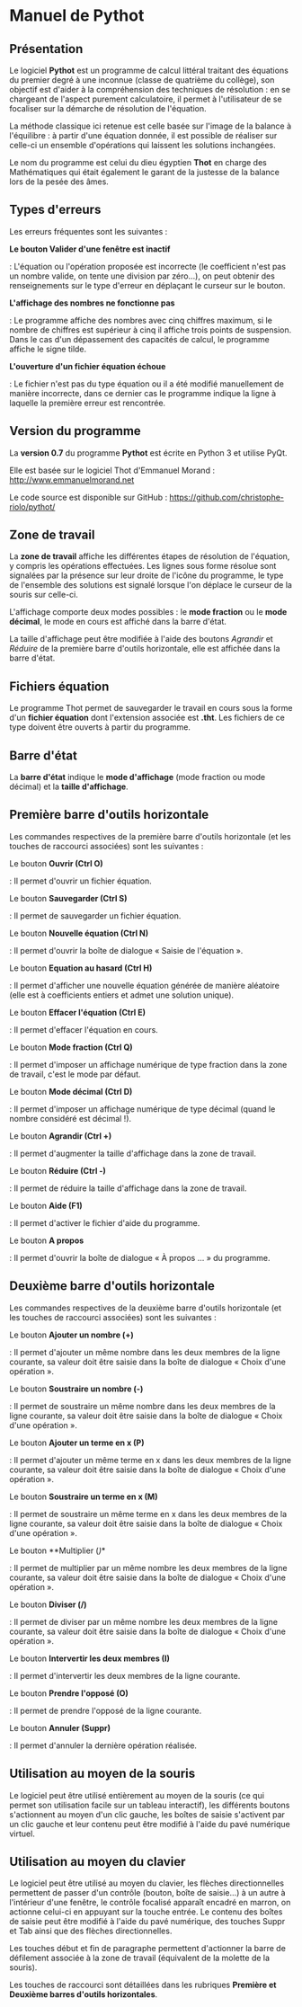 Manuel de Pythot
================

Présentation
------------

Le logiciel **Pythot** est un programme de calcul littéral traitant des
équations du premier degré à une inconnue (classe de quatrième du
collège), son objectif est d'aider à la compréhension des techniques de
résolution : en se chargeant de l'aspect purement calculatoire, il
permet à l'utilisateur de se focaliser sur la démarche de résolution de
l'équation.

La méthode classique ici retenue est celle basée sur l'image de la
balance à l'équilibre : à partir d'une équation donnée, il est possible
de réaliser sur celle-ci un ensemble d'opérations qui laissent les
solutions inchangées.

Le nom du programme est celui du dieu égyptien **Thot** en charge des
Mathématiques qui était également le garant de la justesse de la balance
lors de la pesée des âmes.

Types d'erreurs
---------------

Les erreurs fréquentes sont les suivantes :

**Le bouton Valider d'une fenêtre est inactif**

:   L'équation ou l'opération proposée est incorrecte (le coefficient
    n'est pas un nombre valide, on tente une division par zéro…), on
    peut obtenir des renseignements sur le type d'erreur en déplaçant le
    curseur sur le bouton.

**L'affichage des nombres ne fonctionne pas**

:   Le programme affiche des nombres avec cinq chiffres maximum, si le
    nombre de chiffres est supérieur à cinq il affiche trois points de
    suspension. Dans le cas d'un dépassement des capacités de calcul, le
    programme affiche le signe tilde.

**L'ouverture d'un fichier équation échoue**

:   Le fichier n'est pas du type équation ou il a été modifié
    manuellement de manière incorrecte, dans ce dernier cas le programme
    indique la ligne à laquelle la première erreur est rencontrée.

Version du programme
--------------------

La **version 0.7** du programme **Pythot** est écrite en Python 3 et
utilise PyQt.

Elle est basée sur le logiciel Thot d'Emmanuel Morand :
<http://www.emmanuelmorand.net>

Le code source est disponible sur GitHub :
<https://github.com/christophe-riolo/pythot/>

Zone de travail
---------------

La **zone de travail** affiche les différentes étapes de résolution de
l'équation, y compris les opérations effectuées. Les lignes sous forme
résolue sont signalées par la présence sur leur droite de l'icône du
programme, le type de l'ensemble des solutions est signalé lorsque l'on
déplace le curseur de la souris sur celle-ci.

L'affichage comporte deux modes possibles : le **mode fraction** ou le
**mode décimal**, le mode en cours est affiché dans la barre d'état.

La taille d'affichage peut être modifiée à l'aide des boutons *Agrandir*
et *Réduire* de la première barre d'outils horizontale, elle est
affichée dans la barre d'état.

Fichiers équation
-----------------

Le programme Thot permet de sauvegarder le travail en cours sous la
forme d'un **fichier équation** dont l'extension associée est **.tht**.
Les fichiers de ce type doivent être ouverts à partir du programme.

Barre d'état
------------

La **barre d'état** indique le **mode d'affichage** (mode fraction ou
mode décimal) et la **taille d'affichage**.

Première barre d'outils horizontale
-----------------------------------

Les commandes respectives de la première barre d'outils horizontale (et
les touches de raccourci associées) sont les suivantes :

Le bouton **Ouvrir (Ctrl O)**

:   Il permet d'ouvrir un fichier équation.

Le bouton **Sauvegarder (Ctrl S)**

:   Il permet de sauvegarder un fichier équation.

Le bouton **Nouvelle équation (Ctrl N)**

:   Il permet d'ouvrir la boîte de dialogue « Saisie de l'équation ».

Le bouton **Equation au hasard (Ctrl H)**

:   Il permet d'afficher une nouvelle équation générée de manière
    aléatoire (elle est à coefficients entiers et admet une solution
    unique).

Le bouton **Effacer l'équation (Ctrl E)**

:   Il permet d'effacer l'équation en cours.

Le bouton **Mode fraction (Ctrl Q)**

:   Il permet d'imposer un affichage numérique de type fraction dans la
    zone de travail, c'est le mode par défaut.

Le bouton **Mode décimal (Ctrl D)**

:   Il permet d'imposer un affichage numérique de type décimal (quand le
    nombre considéré est décimal !).

Le bouton **Agrandir (Ctrl +)**

:   Il permet d'augmenter la taille d'affichage dans la zone de travail.

Le bouton **Réduire (Ctrl -)**

:   Il permet de réduire la taille d'affichage dans la zone de travail.

Le bouton **Aide (F1)**

:   Il permet d'activer le fichier d'aide du programme.

Le bouton **A propos**

:   Il permet d'ouvrir la boîte de dialogue « À propos … » du programme.

Deuxième barre d'outils horizontale
-----------------------------------

Les commandes respectives de la deuxième barre d'outils horizontale (et
les touches de raccourci associées) sont les suivantes :

Le bouton **Ajouter un nombre (+)**

:   Il permet d'ajouter un même nombre dans les deux membres de la ligne
    courante, sa valeur doit être saisie dans la boîte de dialogue
    « Choix d'une opération ».

Le bouton **Soustraire un nombre (-)**

:   Il permet de soustraire un même nombre dans les deux membres de la
    ligne courante, sa valeur doit être saisie dans la boîte de dialogue
    « Choix d'une opération ».

Le bouton **Ajouter un terme en x (P)**

:   Il permet d'ajouter un même terme en x dans les deux membres de la
    ligne courante, sa valeur doit être saisie dans la boîte de dialogue
    « Choix d'une opération ».

Le bouton **Soustraire un terme en x (M)**

:   Il permet de soustraire un même terme en x dans les deux membres de
    la ligne courante, sa valeur doit être saisie dans la boîte de
    dialogue « Choix d'une opération ».

Le bouton **Multiplier (*)*\*

:   Il permet de multiplier par un même nombre les deux membres de la
    ligne courante, sa valeur doit être saisie dans la boîte de dialogue
    « Choix d'une opération ».

Le bouton **Diviser (/)**

:   Il permet de diviser par un même nombre les deux membres de la ligne
    courante, sa valeur doit être saisie dans la boîte de dialogue
    « Choix d'une opération ».

Le bouton **Intervertir les deux membres (I)**

:   Il permet d'intervertir les deux membres de la ligne courante.

Le bouton **Prendre l'opposé (O)**

:   Il permet de prendre l'opposé de la ligne courante.

Le bouton **Annuler (Suppr)**

:   Il permet d'annuler la dernière opération réalisée.

Utilisation au moyen de la souris
---------------------------------

Le logiciel peut être utilisé entièrement au moyen de la souris (ce qui
permet son utilisation facile sur un tableau interactif), les différents
boutons s'actionnent au moyen d'un clic gauche, les boîtes de saisie
s'activent par un clic gauche et leur contenu peut être modifié à l'aide
du pavé numérique virtuel.

Utilisation au moyen du clavier
-------------------------------

Le logiciel peut être utilisé au moyen du clavier, les flèches
directionnelles permettent de passer d'un contrôle (bouton, boîte de
saisie…) à un autre à l'intérieur d'une fenêtre, le contrôle focalisé
apparaît encadré en marron, on actionne celui-ci en appuyant sur la
touche entrée. Le contenu des boîtes de saisie peut être modifié à
l'aide du pavé numérique, des touches Suppr et Tab ainsi que des flèches
directionnelles.

Les touches début et fin de paragraphe permettent d'actionner la barre
de défilement associée à la zone de travail (équivalent de la molette de
la souris).

Les touches de raccourci sont détaillées dans les rubriques **Première
et Deuxième barres d'outils horizontales**.
